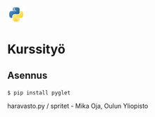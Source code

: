  <p align="left"> <a href="https://www.python.org" target="_blank" rel="noreferrer"> <img src="https://raw.githubusercontent.com/devicons/devicon/master/icons/python/python-original.svg" alt="python" width="40" height="40"/> </a> </p>

Kurssityö
===========

Asennus
----------------
`$ pip install pyglet`


haravasto.py / spritet - Mika Oja, Oulun Yliopisto
